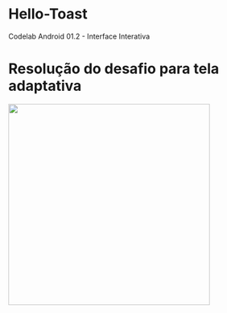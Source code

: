 # Hello-Toast
Codelab Android 01.2 - Interface Interativa

# Resolução do desafio para tela adaptativa 

<img src="https://user-images.githubusercontent.com/39638014/86954388-43e4a080-c12c-11ea-8815-f16555cfc9c7.jpg" width="400">

